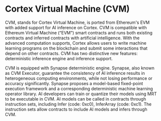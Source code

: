 # Cortex Virtual Machine (CVM)
CVM, stands for Cortex Virtual Machine, is ported from Ethereum's EVM with added support for AI inference on Cortex. CVM is compatible with Ethereum Virtual Machine (“EVM”) smart contracts and runs both existing contracts and inferred contracts with artificial intelligence. With the advanced computation supports, Cortex allows users to write machine learning programs on the blockchain and submit some interactions that depend on other contracts. CVM has two distinctive new features:  deterministic inference engine and inference support. 

CVM is equipped with Synapse deterministic engine. Synapse, also known as CVM Executor, guarantee the consistency of AI inference results in heterogeneous computing environments, while not losing performance or accuracy significantly. Synapse proposes a model-based fixed-point execution framework and a corresponding deterministic machine learning operator library. AI developers can train or quantize their models using MRT to be executable in CVM. AI models can be called in contracts through instruction sets, including Infer (code: 0xc0), InferArray (code: 0xc1).  The instruction sets allow contracts to include AI models and infers through CVM. 

